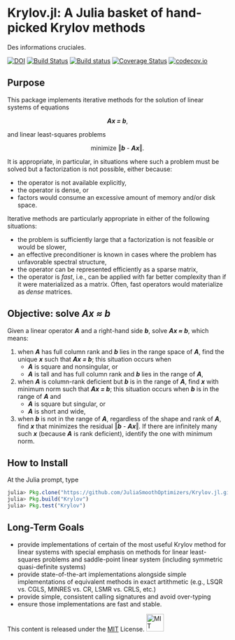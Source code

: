 # Krylov.jl: A Julia basket of hand-picked Krylov methods

Des informations cruciales.

[![DOI](https://zenodo.org/badge/31977760.svg)](https://zenodo.org/badge/latestdoi/31977760)
[![Build Status](https://travis-ci.org/JuliaSmoothOptimizers/Krylov.jl.svg?branch=master)](https://travis-ci.org/JuliaSmoothOptimizers/Krylov.jl)
[![Build status](https://ci.appveyor.com/api/projects/status/3xt558lune9f5r2v?svg=true)](https://ci.appveyor.com/project/dpo/krylov-jl)
[![Coverage Status](https://coveralls.io/repos/github/JuliaSmoothOptimizers/Krylov.jl/badge.svg?branch=master)](https://coveralls.io/github/JuliaSmoothOptimizers/Krylov.jl?branch=master)
[![codecov.io](https://codecov.io/github/JuliaSmoothOptimizers/Krylov.jl/coverage.svg?branch=master)](https://codecov.io/github/JuliaSmoothOptimizers/Krylov.jl?branch=master)

## Purpose

This package implements iterative methods for the solution of linear systems of equations
<p align="center">
  <b><i>Ax = b</i></b>,
</p>
and linear least-squares problems
<p align="center">
  minimize ‖<b><i>b</i></b> - <b><i>Ax</i></b>‖.
</p>

It is appropriate, in particular, in situations where such a problem must be solved but a factorization is not possible, either because:
* the operator is not available explicitly,
* the operator is dense, or
* factors would consume an excessive amount of memory and/or disk space.

Iterative methods are particularly appropriate in either of the following situations:
* the problem is sufficiently large that a factorization is not feasible or would be slower,
* an effective preconditioner is known in cases where the problem has unfavorable spectral structure,
* the operator can be represented efficiently as a sparse matrix,
* the operator is *fast*, i.e., can be applied with far better complexity than if it were materialized as a matrix. Often, fast operators would materialize as *dense* matrices.

## Objective: solve *Ax ≈ b*

Given a linear operator **_A_** and a right-hand side **_b_**, solve **_Ax ≈ b_**, which means:

1. when **_A_** has full column rank and **_b_** lies in the range space of **_A_**, find the unique **_x_** such that **_Ax = b_**; this situation occurs when
   * **_A_** is square and nonsingular, or
   * **_A_** is tall and has full column rank and **_b_** lies in the range of **_A_**,
2. when **_A_** is column-rank deficient but **_b_** is in the range of **_A_**, find **_x_** with minimum norm such that **_Ax = b_**; this situation occurs when **_b_** is in the range of **_A_** and
   * **_A_** is square but singular, or
   * **_A_** is short and wide,
3. when **_b_** is not in the range of **_A_**, regardless of the shape and rank of **_A_**, find **_x_** that minimizes the residual ‖**_b_** - **_Ax_**‖. If there are infinitely many such **_x_** (because **_A_** is rank deficient), identify the one with minimum norm.

## How to Install

At the Julia prompt, type

````JULIA
julia> Pkg.clone("https://github.com/JuliaSmoothOptimizers/Krylov.jl.git")
julia> Pkg.build("Krylov")
julia> Pkg.test("Krylov")
````

## Long-Term Goals

* provide implementations of certain of the most useful Krylov method for
  linear systems with special emphasis on methods for linear least-squares
  problems and saddle-point linear system (including symmetric quasi-definite
  systems)
* provide state-of-the-art implementations alongside simple implementations of
  equivalent methods in exact artithmetic (e.g., LSQR vs. CGLS, MINRES vs. CR,
  LSMR vs. CRLS, etc.)
* provide simple, consistent calling signatures and avoid over-typing
* ensure those implementations are fast and stable.

This content is released under the [MIT](http://opensource.org/licenses/MIT) License.
<a rel="license" href="http://opensource.org/licenses/MIT">
<img alt="MIT license" height="40" src="http://upload.wikimedia.org/wikipedia/commons/c/c3/License_icon-mit.svg" /></a>
